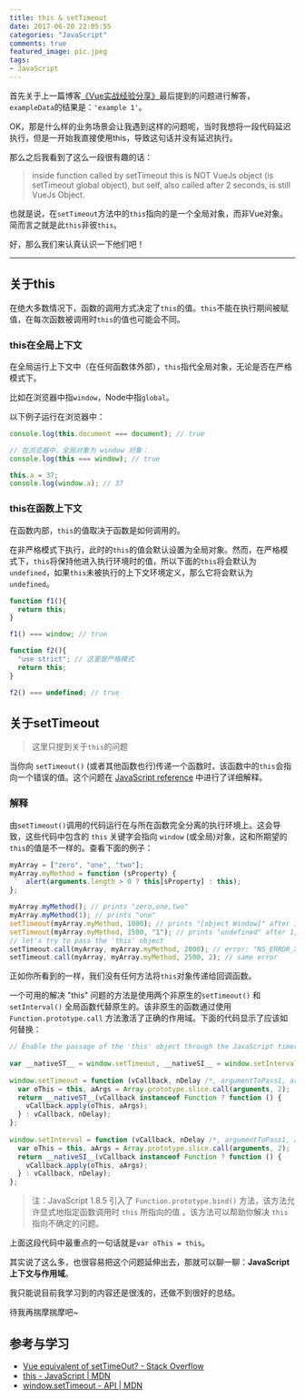 ```yaml
---
title: this & setTimeout 
date: 2017-06-20 22:05:55
categories: "JavaScript"
comments: true
featured_image: pic.jpeg
tags:
- JavaScript
---
```


<!-- no node -->

<!-- more -->

首先关于上一篇博客[《Vue实战经验分享》](http://zongzi531.github.io/2017/06/17/vue%E5%AE%9E%E6%88%98%E7%BB%8F%E9%AA%8C%E5%88%86%E4%BA%AB/)最后提到的问题进行解答，`exampleData`的结果是：`'example 1'`。

OK，那是什么样的业务场景会让我遇到这样的问题呢，当时我想将一段代码延迟执行，但是一开始我直接使用this，导致这句话并没有延迟执行。

那么之后我看到了这么一段很有趣的话：

>inside function called by setTimeout this is NOT VueJs object (is setTimeout global object), but self, also called after 2 seconds, is still VueJs Object.

也就是说，在`setTimeout`方法中的`this`指向的是一个全局对象，而非Vue对象。简而言之就是此`this`非彼`this`。

好，那么我们来认真认识一下他们吧！

---

## 关于this

在绝大多数情况下，函数的调用方式决定了`this`的值。`this`不能在执行期间被赋值，在每次函数被调用时`this`的值也可能会不同。

### this在全局上下文

在全局运行上下文中（在任何函数体外部），`this`指代全局对象，无论是否在严格模式下。

比如在浏览器中指`window`，Node中指`global`。

以下例子运行在浏览器中：

```javascript
console.log(this.document === document); // true

// 在浏览器中，全局对象为 window 对象：
console.log(this === window); // true

this.a = 37;
console.log(window.a); // 37
```

### this在函数上下文

在函数内部，`this`的值取决于函数是如何调用的。

在非严格模式下执行，此时的`this`的值会默认设置为全局对象。然而，在严格模式下，`this`将保持他进入执行环境时的值，所以下面的`this`将会默认为`undefined`，如果`this`未被执行的上下文环境定义，那么它将会默认为`undefined`。

```javascript
function f1(){
  return this;
}

f1() === window; // true

function f2(){
  "use strict"; // 这里是严格模式
  return this;
}

f2() === undefined; // true
```

## 关于setTimeout

>这里只提到关于`this`的问题

当你向 `setTimeout()` (或者其他函数也行)传递一个函数时，该函数中的`this`会指向一个错误的值。这个问题在 [JavaScript reference](https://developer.mozilla.org/en-US/docs/Web/JavaScript/Reference/Operators/this#As_an_object_method) 中进行了详细解释。

### 解释

由`setTimeout()`调用的代码运行在与所在函数完全分离的执行环境上。这会导致，这些代码中包含的 `this` 关键字会指向 `window` (或全局)对象，这和所期望的`this`的值是不一样的。查看下面的例子：

```javascript
myArray = ["zero", "one", "two"];
myArray.myMethod = function (sProperty) {
    alert(arguments.length > 0 ? this[sProperty] : this);
};

myArray.myMethod(); // prints "zero,one,two"
myArray.myMethod(1); // prints "one"
setTimeout(myArray.myMethod, 1000); // prints "[object Window]" after 1 second
setTimeout(myArray.myMethod, 1500, "1"); // prints "undefined" after 1,5 seconds
// let's try to pass the 'this' object
setTimeout.call(myArray, myArray.myMethod, 2000); // error: "NS_ERROR_XPC_BAD_OP_ON_WN_PROTO: Illegal operation on WrappedNative prototype object"
setTimeout.call(myArray, myArray.myMethod, 2500, 2); // same error
```

正如你所看到的一样，我们没有任何方法将`this`对象传递给回调函数。

一个可用的解决 "this" 问题的方法是使用两个非原生的`setTimeout()` 和 `setInterval()` 全局函数代替原生的。该非原生的函数通过使用`Function.prototype.call` 方法激活了正确的作用域。下面的代码显示了应该如何替换：

```javascript
// Enable the passage of the 'this' object through the JavaScript timers
 
var __nativeST__ = window.setTimeout, __nativeSI__ = window.setInterval;
 
window.setTimeout = function (vCallback, nDelay /*, argumentToPass1, argumentToPass2, etc. */) {
  var oThis = this, aArgs = Array.prototype.slice.call(arguments, 2);
  return __nativeST__(vCallback instanceof Function ? function () {
    vCallback.apply(oThis, aArgs);
  } : vCallback, nDelay);
};
 
window.setInterval = function (vCallback, nDelay /*, argumentToPass1, argumentToPass2, etc. */) {
  var oThis = this, aArgs = Array.prototype.slice.call(arguments, 2);
  return __nativeSI__(vCallback instanceof Function ? function () {
    vCallback.apply(oThis, aArgs);
  } : vCallback, nDelay);
};
```

>注：JavaScript 1.8.5 引入了 `Function.prototype.bind()` 方法，该方法允许显式地指定函数调用时 `this` 所指向的值 。该方法可以帮助你解决 `this` 指向不确定的问题。

上面这段代码中最重点的一句话就是`var oThis = this`。

其实说了这么多，也很容易把这个问题延伸出去，那就可以聊一聊：**JavaScript上下文与作用域**。

我只能说目前我学习到的内容还是很浅的，还做不到很好的总结。

待我再揣摩揣摩吧~

## 参考与学习

* [Vue equivalent of setTimeOut? - Stack Overflow](https://stackoverflow.com/questions/38399050/vue-equivalent-of-settimeout)
* [this - JavaScript | MDN](https://developer.mozilla.org/en-US/docs/Web/JavaScript/Reference/Operators/this)
* [window.setTimeout - API | MDN](https://developer.mozilla.org/en-US/docs/Web/API/WindowOrWorkerGlobalScope/setTimeout)